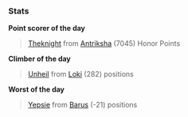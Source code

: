 

### Stats

**Point scorer of the day**
>[Theknight](/#/character/Antriksha/135676) from [Antriksha](/#/ranking/Antriksha)  (7045) Honor Points


**Climber of the day**
>[Unheil](/#/character/Loki/429473) from [Loki](/#/ranking/Loki)  (282) positions


**Worst of the day**
>[Yepsie](/#/character/Barus/154614) from [Barus](/#/ranking/Barus)  (-21) positions


